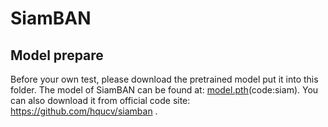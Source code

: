 # SiamBAN

## Model prepare

Before your own test, please download the pretrained model put it into this folder.
The model of SiamBAN can be found at: [model.pth](https://pan.baidu.com/s/14bHbGZd4R9q4ye2HjCkOVw?pwd=siam)(code:siam).
You can also download it from official code site: https://github.com/hqucv/siamban .
